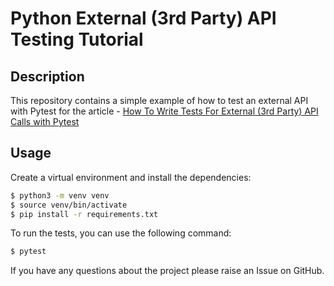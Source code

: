 # Python External (3rd Party) API Testing Tutorial

## Description

This repository contains a simple example of how to test an external API with Pytest for the article - [How To Write Tests For External (3rd Party) API Calls with Pytest](https://pytest-with-eric.com/api-testing/pytest-external-api-testing/)

## Usage

Create a virtual environment and install the dependencies:

```bash
$ python3 -m venv venv
$ source venv/bin/activate
$ pip install -r requirements.txt
```

To run the tests, you can use the following command:

```bash
$ pytest
```

If you have any questions about the project please raise an Issue on GitHub.